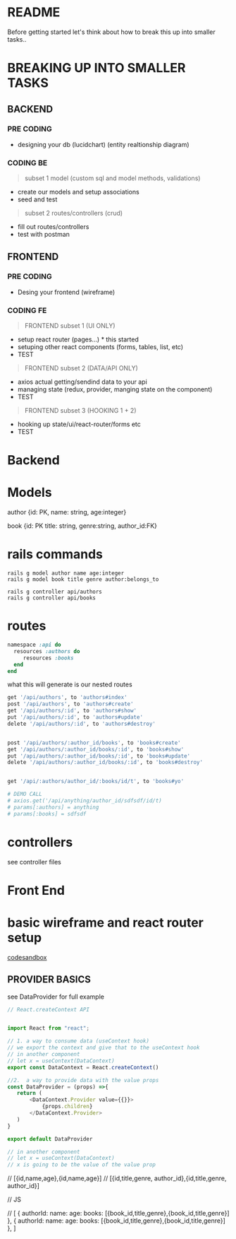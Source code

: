 # README
Before getting started let's think about how to break this up into
smaller tasks..

# BREAKING UP INTO SMALLER TASKS

## BACKEND
  ### PRE CODING
  - designing your db (lucidchart) (entity realtionship diagram)

  ### CODING BE
  > subset 1 model (custom sql and model methods, validations)
  - create our models and setup associations 
  - seed and test

  > subset 2 routes/controllers (crud)
  - fill out routes/controllers
  - test with postman

## FRONTEND

 ### PRE CODING
 - Desing your frontend (wireframe) 

 ### CODING FE
 > FRONTEND subset 1 (UI ONLY)
 - setup react router (pages...) * this started
 - setuping other react components (forms, tables, list, etc)
 - TEST

 > FRONTEND subset 2 (DATA/API ONLY)
 - axios actual getting/sendind data to your api
 - managing state (redux, provider, manging state on the component)
 - TEST

 > FRONTEND subset 3 (HOOKING 1 + 2)
 - hooking up state/ui/react-router/forms etc
 - TEST

# Backend
# Models
author {id: PK, name: string, age:integer}

book {id: PK title: string, genre:string, author_id:FK}

# rails commands

```
rails g model author name age:integer
rails g model book title genre author:belongs_to

rails g controller api/authors
rails g controller api/books
```

# routes
```ruby
namespace :api do
  resources :authors do
     resources :books
  end
end
```
what this will generate is our nested routes

```ruby
get '/api/authors', to 'authors#index'
post '/api/authors', to 'authors#create'
get '/api/authors/:id', to 'authors#show'
put '/api/authors/:id', to 'authors#update'
delete '/api/authors/:id', to 'authors#destroy'


post '/api/authors/:author_id/books', to 'books#create'
get '/api/authors/:author_id/books/:id', to 'books#show'
put '/api/authors/:author_id/books/:id', to 'books#update'
delete '/api/authors/:author_id/books/:id', to 'books#destroy'


get '/api/:authors/author_id/:books/id/t', to 'books#yo'

# DEMO CALL
# axios.get('/api/anything/author_id/sdfsdf/id/t)
# params[:authors] = anything
# params[:books] = sdfsdf
```

# controllers
see controller files



# Front End

 # basic wireframe  and react router setup
 [codesandbox](https://codesandbox.io/s/amazon-router-demo-cbige0)


 ## PROVIDER BASICS
 see DataProvider for full example

 ```js
 // React.createContext API


import React from "react";

// 1. a way to consume data (useContext hook)
// we export the context and give that to the useContext hook
// in another component
// let x = useContext(DataContext)
export const DataContext = React.createContext()

//2.  a way to provide data with the value props
const DataProvider = (props) =>{
    return (
        <DataContext.Provider value={{}}>
            {props.children}
        </DataContext.Provider>
    )
}

export default DataProvider

// in another component
// let x = useContext(DataContext)
// x is going to be the value of the value prop
```

// [{id,name,age},{id,name,age}]
// [{id,title,genre, author_id},{id,title,genre, author_id}]

// JS

// [
     {
       authorId:
       name:
       age:
       books: [{book_id,title,genre},{book_id,title,genre}]  
     },
    {
       authorId:
       name:
       age:
       books: [{book_id,title,genre},{book_id,title,genre}]  
     },
   ]